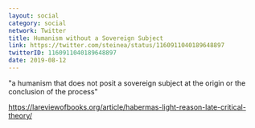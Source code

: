 ```yaml
---
layout: social
category: social
network: Twitter
title: Humanism without a Sovereign Subject
link: https://twitter.com/steinea/status/1160911040189648897
twitterID: 1160911040189648897
date: 2019-08-12
---
```


"a humanism that does not posit a sovereign subject at the origin or the conclusion of the process"

<https://lareviewofbooks.org/article/habermas-light-reason-late-critical-theory/>
